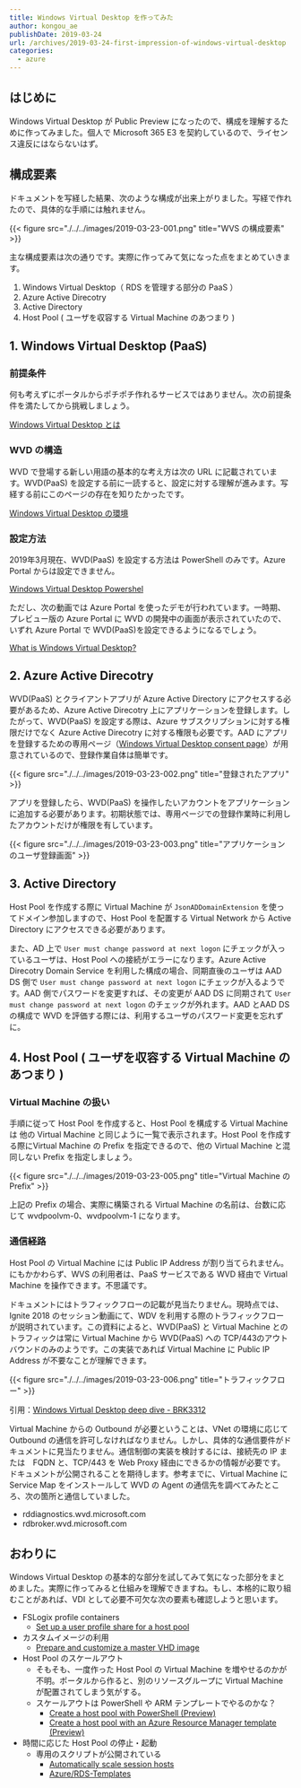 ```yaml
---
title: Windows Virtual Desktop を作ってみた
author: kongou_ae
publishDate: 2019-03-24
url: /archives/2019-03-24-first-impression-of-windows-virtual-desktop
categories:
  - azure
---
```


## はじめに

Windows Virtual Desktop が Public Preview になったので、構成を理解するために作ってみました。個人で Microsoft 365 E3 を契約しているので、ライセンス違反にはならないはず。

## 構成要素

ドキュメントを写経した結果、次のような構成が出来上がりました。写経で作れたので、具体的な手順には触れません。

{{< figure src="./../../images/2019-03-23-001.png" title="WVS の構成要素" >}}

主な構成要素は次の通りです。実際に作ってみて気になった点をまとめていきます。

1. Windows Virtual Desktop（ RDS を管理する部分の PaaS ）
1. Azure Active Direcotry
1. Active Directory
1. Host Pool ( ユーザを収容する Virtual Machine のあつまり )

## 1. Windows Virtual Desktop (PaaS)

### 前提条件

何も考えずにポータルからポチポチ作れるサービスではありません。次の前提条件を満たしてから挑戦しましょう。

[Windows Virtual Desktop とは](https://docs.microsoft.com/ja-jp/azure/virtual-desktop/overview#requirements?WT.mc_id=AZ-MVP-5003408)

### WVD の構造

WVD で登場する新しい用語の基本的な考え方は次の URL に記載されています。WVD(PaaS) を設定する前に一読すると、設定に対する理解が進みます。写経する前にこのページの存在を知りたかったです。

[Windows Virtual Desktop の環境](https://docs.microsoft.com/ja-jp/azure/virtual-desktop/environment-setup?WT.mc_id=AZ-MVP-5003408)

### 設定方法

2019年3月現在、WVD(PaaS) を設定する方法は PowerShell のみです。Azure Portal からは設定できません。

[Windows Virtual Desktop Powershel](https://docs.microsoft.com/en-us/powershell/module/windowsvirtualdesktop/?WT.mc_id=AZ-MVP-5003408&view=windows-virtual-desktop-1.0.0-preview)

ただし、次の動画では Azure Portal を使ったデモが行われています。一時期、プレビュー版の Azure Portal に WVD の開発中の画面が表示されていたので、いずれ Azure Portal で WVD(PaaS)を設定できるようになるでしょう。

[What is Windows Virtual Desktop?](https://youtu.be/30dOLcZ4_9U?t=611)

## 2. Azure Active Direcotry

WVD(PaaS) とクライアントアプリが Azure Active Directory にアクセスする必要があるため、Azure Active Direcotry 上にアプリケーションを登録します。したがって、WVD(PaaS)  を設定する際は、Azure サブスクリプションに対する権限だけでなく Azure Active Direcotry に対する権限も必要です。AAD にアプリを登録するための専用ページ（[Windows Virtual Desktop consent page](https://rdweb.wvd.microsoft.com/)）が用意されているので、登録作業自体は簡単です。

{{< figure src="./../../images/2019-03-23-002.png" title="登録されたアプリ" >}}

アプリを登録したら、WVD(PaaS) を操作したいアカウントをアプリケーションに追加する必要があります。初期状態では、専用ページでの登録作業時に利用したアカウントだけが権限を有しています。

{{< figure src="./../../images/2019-03-23-003.png" title="アプリケーションのユーザ登録画面" >}}

## 3. Active Directory

Host Pool を作成する際に Virtual Machine が `JsonADDomainExtension` を使ってドメイン参加しますので、Host Pool を配置する Virtual Network から Active Directory にアクセスできる必要があります。

また、AD 上で `User must change password at next logon` にチェックが入っているユーザは、Host Pool への接続がエラーになります。Azure Active Direcotry Domain Service を利用した構成の場合、同期直後のユーザは AAD DS 側で `User must change password at next logon` にチェックが入るようです。AAD 側でパスワードを変更すれば、その変更が AAD DS に同期されて `User must change password at next logon` のチェックが外れます。AAD とAAD DS の構成で WVD を評価する際には、利用するユーザのパスワード変更を忘れずに。

## 4. Host Pool ( ユーザを収容する Virtual Machine のあつまり )

### Virtual Machine の扱い

手順に従って Host Pool を作成すると、Host Pool を構成する Virtual Machine は 他の Virtual Machine と同じように一覧で表示されます。Host Pool を作成する際にVirtual Machine の Prefix を指定できるので、他の Virtual Machine と混同しない Prefix を指定しましょう。

{{< figure src="./../../images/2019-03-23-005.png" title="Virtual Machine の Prefix" >}}

上記の Prefix の場合、実際に構築される Virtual Machine の名前は、台数に応じて wvdpoolvm-0、wvdpoolvm-1 になります。

### 通信経路

Host Pool の Virtual Machine には Public IP Address が割り当てられません。にもかかわらず、WVS の利用者は、PaaS サービスである WVD 経由で Virtual Machine を操作できます。不思議です。

ドキュメントにはトラフィックフローの記載が見当たりません。現時点では、Ignite 2018 のセッション動画にて、WDV を利用する際のトラフィックフローが説明されています。この資料によると、WVD(PaaS) と Virtual Machine とのトラフィックは常に Virtual Machine から WVD(PaaS) への TCP/443のアウトバウンドのみのようです。この実装であれば Virtual Machine に Public IP Address が不要なことが理解できます。

{{< figure src="./../../images/2019-03-23-006.png" title="トラフィックフロー" >}}

引用：[Windows Virtual Desktop deep dive - BRK3312](https://youtu.be/VQSsgEYamBs?t=688)

Virtual Machine からの Outbound が必要ということは、VNet の環境に応じて Outbound の通信を許可しなければなりません。しかし、具体的な通信要件がドキュメントに見当たりません。通信制御の実装を検討するには、接続先の IP または　FQDN と、TCP/443 を Web Proxy 経由にできるかの情報が必要です。ドキュメントが公開されることを期待します。参考までに、Virtual Machine に Service Map をインストールして WVD の Agent の通信先を調べてみたところ、次の箇所と通信していました。

- rddiagnostics.wvd.microsoft.com
- rdbroker.wvd.microsoft.com

## おわりに

Windows Virtual Desktop の基本的な部分を試してみて気になった部分をまとめました。実際に作ってみると仕組みを理解できますね。もし、本格的に取り組むことがあれば、VDI として必要不可欠な次の要素も確認しようと思います。

- FSLogix profile containers
  - [Set up a user profile share for a host pool](https://docs.microsoft.com/ja-jp/azure/virtual-desktop/create-host-pools-user-profile?WT.mc_id=AZ-MVP-5003408)
- カスタムイメージの利用
  - [Prepare and customize a master VHD image](https://docs.microsoft.com/ja-jp/azure/virtual-desktop/set-up-customize-master-image?WT.mc_id=AZ-MVP-5003408)
- Host Pool のスケールアウト
  - そもそも、一度作った Host Pool の Virtual Machine を増やせるのかが不明。ポータルから作ると、別のリソースグループに Virtual Machine が配置されてしまう気がする。
  - スケールアウトは PowerShell や ARM テンプレートでやるのかな？
    - [Create a host pool with PowerShell (Preview)](https://docs.microsoft.com/ja-jp/azure/virtual-desktop/create-host-pools-powershell?WT.mc_id=AZ-MVP-5003408)
    - [Create a host pool with an Azure Resource Manager template (Preview)](https://docs.microsoft.com/ja-jp/azure/virtual-desktop/create-host-pools-arm-template?WT.mc_id=AZ-MVP-5003408)
- 時間に応じた Host Pool の停止・起動
  - 専用のスクリプトが公開されている
    - [Automatically scale session hosts](https://docs.microsoft.com/ja-jp/azure/virtual-desktop/set-up-scaling-script?WT.mc_id=AZ-MVP-5003408)
    - [Azure/RDS-Templates](https://github.com/Azure/RDS-Templates/tree/master/wvd-sh/WVD%20scaling%20script)
